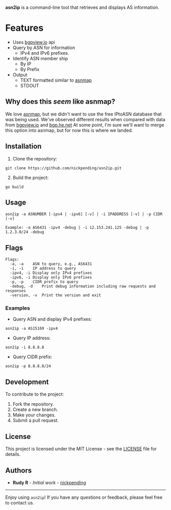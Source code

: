 **asn2ip** is a command-line tool that retrieves and displays AS information.
# Features

- Uses [bgpview.io](https://bgpview.io) api
- Query by ASN for information
	- IPv4 and IPv6 prefixes.
- Identify ASN member ship
	- By IP
	- By Prefix
- Output
	- TEXT formatted similar to [asnmap](https://github.com/projectdiscovery/asnmap) 
	- STDOUT
## Why does this *seem* like asnmap?

We love [asnmap](https://github.com/projectdiscovery/asnmap), but we didn't want to use the free IPtoASN database that was being used. We've observed different results when compared with data from  [bgpview.io](https://bgpview.io) and  [bgp.he.net](https://bgp.he.net/) At some point, I'm sure we'll want to merge this option into asnmap, but for now this is where we landed.
## Installation

1. Clone the repository:
```console
git clone https://github.com/nickpending/asn2ip.git
```
2. Build the project:
```console
go build
```

## Usage

```console
asn2ip -a ASNUMBER [-ipv4 | -ipv6] [-v] | -i IPADDRESS [-v] | -p CIDR [-v]
```
```console
Example: -a AS6431 -ipv4 -debug | -i 12.153.241.125 -debug | -p 1.2.3.0/24 -debug
```

## Flags
```console
Flags:
  -a, -a	ASN to query, e.g., AS6431
  -i, -i	IP address to query
  -ipv4, -i	Display only IPv4 prefixes
  -ipv6, -i	Display only IPv6 prefixes
  -p, -p	CIDR prefix to query
  -debug, -d	Print debug information including raw requests and responses
  -version, -v	Print the version and exit
```
### Examples

- Query ASN and display IPv4 prefixes:

```console
asn2ip -a AS15169 -ipv4
```
- Query IP address:

```console
asn2ip -i 8.8.8.8
```
- Query CIDR prefix:

```console
asn2ip -p 8.8.8.0/24
```

## Development
To contribute to the project:

1. Fork the repository.
2. Create a new branch.
3. Make your changes.
4. Submit a pull request.
## License

This project is licensed under the MIT License - see the [LICENSE](LICENSE) file for details.
## Authors

- **Rudy R** - *Initial work* - [nickpending](https://github.com/nickpending)
---
Enjoy using `asn2ip`! If you have any questions or feedback, please feel free to contact us.
